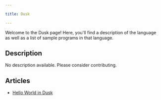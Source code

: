 ```yaml
---

title: Dusk

---
```


Welcome to the Dusk page! Here, you'll find a description of the language as well as a list of sample programs in that language.

## Description

No description available. Please consider contributing.

## Articles

- [Hello World in Dusk](https://sampleprograms.io/projects/hello-world/dusk)